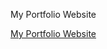 My Portfolio Website

[My Portfolio Website]([url](https://saitejathadisetty.github.io/)https://saitejathadisetty.github.io/)


   
